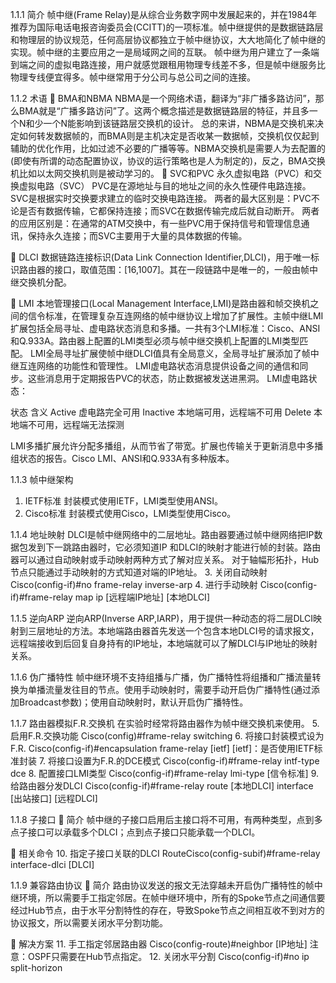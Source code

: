 1.1.1  简介
帧中继(Frame Relay)是从综合业务数字网中发展起来的，并在1984年推荐为国际电话电报咨询委员会(CCITT)的一项标准。帧中继提供的是数据链路层和物理层的协议规范，任何高层协议都独立于帧中继协议，大大地简化了帧中继的实现。帧中继的主要应用之一是局域网之间的互联。
帧中继为用户建立了一条端到端之间的虚拟电路连接，用户就感觉跟租用物理专线差不多，但是帧中继服务比物理专线便宜得多。帧中继常用于分公司与总公司之间的连接。

1.1.2  术语
	BMA和NBMA
NBMA是一个网络术语，翻译为“非广播多路访问”，那么BMA就是“广播多路访问”了。这两个概念描述是数据链路层的特征，并且多一个N和少一个N能影响到该链路层交换机的设计。
总的来讲，NBMA是交换机来决定如何转发数据帧的，而BMA则是主机决定是否收某一数据帧，交换机仅仅起到辅助的优化作用，比如过滤不必要的广播等等。NBMA交换机是需要人为去配置的(即使有所谓的动态配置协议，协议的运行策略也是人为制定的)，反之，BMA交换机比如以太网交换机则是被动学习的。
	SVC和PVC
永久虚拟电路（PVC）和交换虚拟电路（SVC）
PVC是在源地址与目的地址之间的永久性硬件电路连接。
SVC是根据实时交换要求建立的临时交换电路连接。
两者的最大区别是：PVC不论是否有数据传输，它都保持连接；而SVC在数据传输完成后就自动断开。
两者的应用区别是：在通常的ATM交换中，有一些PVC用于保持信号和管理信息通讯，保持永久连接；而SVC主要用于大量的具体数据的传输。

	DLCI
数据链路连接标识(Data Link Connection Identifier,DLCI)，用于唯一标识路由器的接口，取值范围：[16,1007]。其在一段链路中是唯一的，一般由帧中继交换机分配。

	LMI
本地管理接口(Local Management Interface,LMI)是路由器和帧交换机之间的信令标准，在管理复杂互连网络的帧中继协议上增加了扩展性。主帧中继LMI扩展包括全局寻址、虚电路状态消息和多播。一共有3个LMI标准：Cisco、ANSI和Q.933A。路由器上配置的LMI类型必须与帧中继交换机上配置的LMI类型匹配。
LMI全局寻址扩展使帧中继DLCI值具有全局意义，全局寻址扩展添加了帧中继互连网络的功能性和管理性。
LMI虚电路状态消息提供设备之间的通信和同步。这些消息用于定期报告PVC的状态，防止数据被发送进黑洞。
LMI虚电路状态：

状态	含义
Active	虚电路完全可用
Inactive	本地端可用，远程端不可用
Delete	本地端不可用，远程端无法探测

LMI多播扩展允许分配多播组，从而节省了带宽。扩展也传输关于更新消息中多播组状态的报告。Cisco LMI、ANSI和Q.933A有多种版本。

1.1.3  帧中继架构
1.	IETF标准
封装模式使用IETF，LMI类型使用ANSI。
2.	Cisco标准
封装模式使用Cisco，LMI类型使用Cisco。

1.1.4  地址映射
DLCI是帧中继网络中的二层地址。路由器要通过帧中继网络把IP数据包发到下一跳路由器时，它必须知道IP 和DLCI的映射才能进行帧的封装。路由器可以通过自动映射或手动映射两种方式了解对应关系。
对于轴幅形拓扑，Hub节点只能通过手动映射的方式知道对端的IP地址。
3.	关闭自动映射
Cisco(config-if)#no frame-relay inverse-arp
4.	进行手动映射
Cisco(config-if)#frame-relay map ip [远程端IP地址] [本地DLCI]

1.1.5  逆向ARP
逆向ARP(Inverse ARP,IARP)，用于提供一种动态的将二层DLCI映射到三层地址的方法。本地端路由器首先发送一个包含本地DLCI号的请求报文，远程端接收到后回复自身持有的IP地址，本地端就可以了解DLCI与IP地址的映射关系。

1.1.6  伪广播特性
帧中继环境不支持组播与广播，伪广播特性将组播和广播流量转换为单播流量发往目的节点。使用手动映射时，需要手动开启伪广播特性(通过添加Broadcast参数)；使用自动映射时，默认开启伪广播特性。

1.1.7  路由器模拟F.R.交换机
在实验时经常将路由器作为帧中继交换机来使用。
5.	启用F.R.交换功能
Cisco(config)#frame-relay switching
6.	将接口封装模式设为F.R.
Cisco(config-if)#encapsulation frame-relay [ietf]
[ietf]：是否使用IETF标准封装
7.	将接口设置为F.R.的DCE模式
Cisco(config-if)#frame-relay intf-type dce
8.	配置接口LMI类型
Cisco(config-if)#frame-relay lmi-type [信令标准]
9.	给路由器分发DLCI
Cisco(config-if)#frame-relay route [本地DLCI] interface [出站接口] [远程DLCI]

1.1.8  子接口
	简介
帧中继的子接口启用后主接口将不可用，有两种类型，点到多点子接口可以承载多个DLCI；点到点子接口只能承载一个DLCI。

	相关命令
10.	指定子接口关联的DLCI
RouteCisco(config-subif)#frame-relay interface-dlci [DLCI]

1.1.9  兼容路由协议
	简介
路由协议发送的报文无法穿越未开启伪广播特性的帧中继环境，所以需要手工指定邻居。在帧中继环境中，所有的Spoke节点之间通信要经过Hub节点，由于水平分割特性的存在，导致Spoke节点之间相互收不到对方的协议报文，所以需要关闭水平分割功能。

	解决方案
11.	手工指定邻居路由器
Cisco(config-route)#neighbor [IP地址]
注意：OSPF只需要在Hub节点指定。
12.	关闭水平分割
Cisco(config-if)#no ip split-horizon
